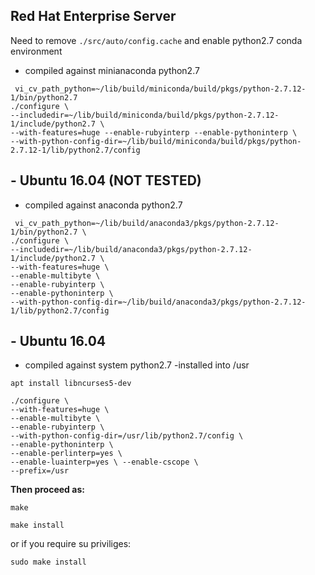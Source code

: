 ## Red Hat Enterprise Server

Need to remove `./src/auto/config.cache` and enable python2.7 conda environment

- compiled against minianaconda python2.7

~~~~
 vi_cv_path_python=~/lib/build/miniconda/build/pkgs/python-2.7.12-1/bin/python2.7
./configure \
--includedir=~/lib/build/miniconda/build/pkgs/python-2.7.12-1/include/python2.7 \
--with-features=huge --enable-rubyinterp --enable-pythoninterp \
--with-python-config-dir=~/lib/build/miniconda/build/pkgs/python-2.7.12-1/lib/python2.7/config
~~~~

## - Ubuntu 16.04 (NOT TESTED)
- compiled against anaconda python2.7

~~~~
 vi_cv_path_python=~/lib/build/anaconda3/pkgs/python-2.7.12-1/bin/python2.7 \
./configure \
--includedir=~/lib/build/anaconda3/pkgs/python-2.7.12-1/include/python2.7 \
--with-features=huge \
--enable-multibyte \
--enable-rubyinterp \
--enable-pythoninterp \
--with-python-config-dir=~/lib/build/anaconda3/pkgs/python-2.7.12-1/lib/python2.7/config
~~~~

## - Ubuntu 16.04
- compiled against system python2.7
-installed into /usr

~~~~
apt install libncurses5-dev
~~~~

~~~~
./configure \
--with-features=huge \
--enable-multibyte \
--enable-rubyinterp \
--with-python-config-dir=/usr/lib/python2.7/config \
--enable-pythoninterp \
--enable-perlinterp=yes \
--enable-luainterp=yes \ --enable-cscope \
--prefix=/usr
~~~~

**Then proceed as:**

~~~~
make
~~~~

~~~~
make install
~~~~

or if you require su priviliges:

~~~~
sudo make install 
~~~~
